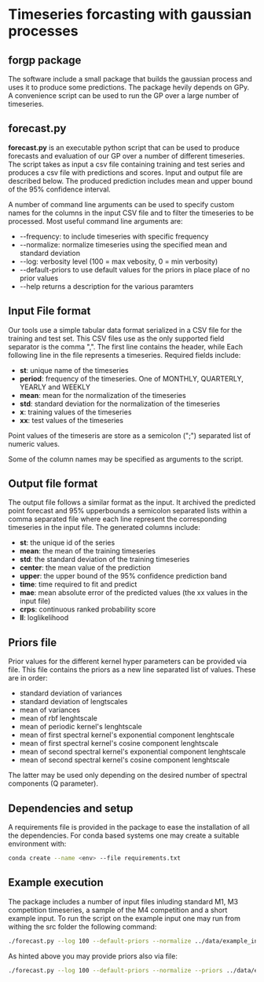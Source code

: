 # Timeseries forcasting with gaussian processes

## forgp package
The software include a small package that builds the gaussian process and uses it to produce some predictions. The package hevily depends on GPy. 
A convenience script can be used to run the GP over a large number of timeseries.

## **forecast&#46;py**
__forecast&#46;py__ is an executable python script that can be used to produce forecasts and evaluation of our GP over a number of different timeseries. The script takes as input a csv file containing training and test series and produces a csv file with predictions and scores. Input and output file are described below. 
The produced prediction includes mean and upper bound of the 95% confidence interval.

A number of command line arguments can be used to specify custom names for the columns in the input CSV file and to filter the timeseries to be processed. 
Most useful command line arguments are:

 * --frequency: to include timeseries with specific frequency
 * --normalize: normalize timeseries using the specified mean and standard deviation
 * --log: verbosity level (100 = max vebosity, 0 = min verbosity)
 * --default-priors to use default values for the priors in place place of no prior values
 * --help returns a description for the various paramters


## Input File format
Our tools use a simple tabular data format serialized in a CSV file for the training and test set.
This CSV files use as the only supported field separator is the comma ",". The first line contains the header, while Each following line in the file represents a timeseries. Required fields include:

 * __st__: unique name of the timeseries
 * __period__: frequency of the timeseries. One of MONTHLY, QUARTERLY, YEARLY and WEEKLY
 * __mean__: mean for the normalization of the timeseries
 * __std__: standard deviation for the normalization of the timeseries
 * __x__: training values of the timeseries
 * __xx__: test values of the timeseries

Point values of the timeseris are store as a semicolon (";") separated list of numeric values. 

Some of the column names may be specified as arguments to the script.

## Output file format
The output file follows a similar format as the input. It archived the predicted point forecast and 95% upperbounds a semicolon separated lists within a comma separated file where each line represent the corresponding timeseries in the input file.
The generated columns include:

 * __st__: the unique id of the series
 * __mean__: the mean of the training timeseries
 * __std__: the standard deviation of the training timeseries
 * __center__: the mean value of the prediction
 * __upper__: the upper bound of the 95% confidence prediction band 
 * __time__: time required to fit and predict
 * __mae__: mean absolute error of the predicted values (the xx values in the input file)
 * __crps__: continuous ranked probability score
 * __ll__: loglikelihood 

## Priors file
Prior values for the different kernel hyper parameters can be provided via file. This file contains the priors as a new line separated list of values. These are in order:
    
 * standard deviation of variances 
 * standard deviation of lengtscales
 * mean of variances
 * mean of rbf lenghtscale 
 * mean of periodic kernel's lenghtscale
 * mean of first spectral kernel's exponential component lenghtscale
 * mean of first spectral kernel's cosine component lenghtscale
 * mean of second spectral kernel's exponential component lenghtscale
 * mean of second spectral kernel's cosine component lenghtscale
 
The latter may be used only depending on the desired number of spectral components (Q parameter).

## Dependencies and setup
A requirements file is provided in the package to ease the installation of all the dependencies. For conda based systems one may create a suitable environment with:

```sh 
conda create --name <env> --file requirements.txt
```

## Example execution
The package includes a number of input files inluding standard M1, M3 competition timeseries, a sample of the M4 competition and a short example input.
To run the script on the example input one may run from withing the src folder the following command:

```sh
./forecast.py --log 100 --default-priors --normalize ../data/example_input example_output
```

As hinted above you may provide priors also via file:

```sh
./forecast.py --log 100 --default-priors --normalize --priors ../data/example_priors ../data/example_input example_output
```